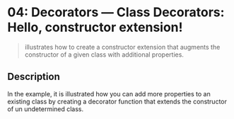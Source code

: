 # 04: Decorators &mdash; Class Decorators: Hello, constructor extension!
> illustrates how to create a constructor extension that augments the constructor of a given class with additional properties.

## Description

In the example, it is illustrated how you can add more properties to an existing class by creating a decorator function that extends the constructor of un undetermined class.

